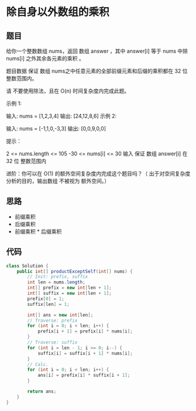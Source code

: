 # 除自身以外数组的乘积

## 题目

给你一个整数数组 nums，返回 数组 answer ，其中 answer[i] 等于 nums 中除 nums[i] 之外其余各元素的乘积 。

题目数据 保证 数组 nums之中任意元素的全部前缀元素和后缀的乘积都在  32 位 整数范围内。

请 不要使用除法，且在 O(n) 时间复杂度内完成此题。

 

示例 1:

输入: nums = [1,2,3,4]
输出: [24,12,8,6]
示例 2:

输入: nums = [-1,1,0,-3,3]
输出: [0,0,9,0,0]
 

提示：

2 <= nums.length <= 105
-30 <= nums[i] <= 30
输入 保证 数组 answer[i] 在  32 位 整数范围内
 

进阶：你可以在 O(1) 的额外空间复杂度内完成这个题目吗？（ 出于对空间复杂度分析的目的，输出数组 不被视为 额外空间。）

## 思路

- 前缀乘积
- 后缀乘积
- 前缀乘积 * 后缀乘积

## 代码

```java
class Solution {
    public int[] productExceptSelf(int[] nums) {
        // Init: prefix, suffix
        int len = nums.length;
        int[] prefix = new int[len + 1];
        int[] suffix = new int[len + 1];
        prefix[0] = 1;
        suffix[len] = 1;

        int[] ans = new int[len];
        // Traverse: prefix
        for (int i = 0; i < len; i++) {
            prefix[i + 1] = prefix[i] * nums[i];
        }
        // Traverse: suffix
        for (int i = len - 1; i >= 0; i--) {
            suffix[i] = suffix[i + 1] * nums[i];
        }
        // Calc.
        for (int i = 0; i < len; i++) {
            ans[i] = prefix[i] * suffix[i + 1];
        }

        return ans;
    }
}
```